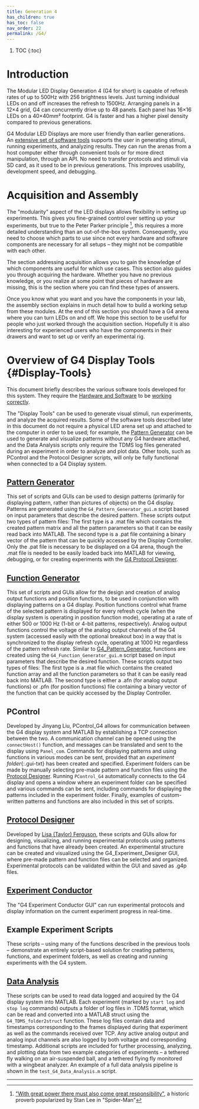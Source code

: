 ```yaml
---
title: Generation 4
has_children: true
has_toc: false
nav_order: 22
permalink: /G4/
---
```


1. TOC
{:toc}

# Introduction

The Modular LED Display Generation 4 (G4 for short) is capable of refresh rates of up to 500Hz with 256 brightness levels. Just turning individual LEDs on and off increases the refresh to 1500Hz. Arranging panels in a 12×4 grid, G4 can concurrently drive up to 48 panels. Each panel has 16×16 LEDs on a 40×40mm² footprint. G4 is faster and has a higher pixel density compared to previous generations.

G4 Modular LED Displays are more user friendly than earlier generations. An [extensive set of software tools](#Display-Tools) supports the user in generating stimuli, running experiments, and analyzing results. They can run the arenas from a host computer either through convenient tools or for more direct manipulation, through an API. No need to transfer protocols and stimuli via SD card, as it used to be in previous generations. This improves usability, development speed, and debugging.

# Acquisition and Assembly

The "modularity" aspect of the LED displays allows flexibility in setting up experiments. This gives you fine-grained control over setting up your experiments, but true to the Peter Parker principle [^1], this requires a more detailed understanding than an out-of-the-box system. Consequently, you need to choose which parts to use since not every hardware and software components are necessary for all setups – they might not be compatible with each other.

The section addressing acquisition allows you to gain the knowledge of which components are useful for which use cases. This section also guides you through acquiring the hardware. Whether you have no previous knowledge, or you realize at some point that pieces of hardware are missing, this is the section where you can find these types of answers.

Once you know what you want and you have the components in your lab, the assembly section explains in much detail how to build a working setup from these modules. At the end of this section you should have a G4 arena where you can turn LEDs on and off. We hope this section to be useful for people who just worked through the acquisition section. Hopefully it is also interesting for experienced users who have the components in their drawers and want to set up or verify an experimental rig.

# Overview of G4 Display Tools {#Display-Tools}

This document briefly describes the various software tools developed for this system. They require the [Hardware and Software](g4_assembly.md) to be [working correctly](g4_troubleshooting.md).

The "Display Tools" can be used to generate visual stimuli, run experiments, and analyze the acquired results. Some of the software tools described later in this document do not require a physical LED arena set up and attached to the computer in order to be used; for example, the [Pattern Generator](#pattern-generator) can be used to generate and visualize patterns without any G4 hardware attached, and the Data Analysis scripts only require the TDMS log files generated during an experiment in order to analyze and plot data. Other tools, such as PControl and the Protocol Designer scripts, will only be fully functional when connected to a G4 Display system.

## [Pattern Generator]({{site.baseurl}}/Generation%204/Display_Tools/docs/pattern-generator.html)

This set of scripts and GUIs can be used to design patterns (primarily for displaying pattern, rather than pictures of objects) on the G4 display. Patterns are generated using the `G4_Pattern_Generator_gui.m` script based on input parameters that describe the desired pattern. These scripts output two types of pattern files: The first type is a .mat file which contains the created pattern matrix and all the pattern parameters so that it can be easily read back into MATLAB. The second type is a .pat file containing a binary vector of the pattern that can be quickly accessed by the Display Controller. Only the .pat file is necessary to be displayed on a G4 arena, though the .mat file is needed to be easily loaded back into MATLAB for viewing, debugging, or for creating experiments with the [G4 Protocol Designer](#protocol-designer).

## [Function Generator]({{site.baseurl}}/Generation%204/Display_Tools/docs/function-generator.html)

This set of scripts and GUIs allow for the design and creation of analog output functions and position functions, to be used in conjunction with displaying patterns on a G4 display. Position functions control what frame of the selected pattern is displayed for every refresh cycle (when the display system is operating in position function mode), operating at a rate of either 500 or 1000 Hz (1-bit or 4-bit patterns, respectively). Analog output functions control the voltage of the analog output channels of the G4 system (accessed easily with the optional breakout box) in a way that is synchronized to the display refresh cycle, operating at 1000 Hz regardless of the pattern refresh rate. Similar to [G4_Pattern_Generator](#pattern-generator), functions are created using the `G4_Function_Generator_gui.m` script based on input parameters that describe the desired function. These scripts output two types of files: The first type is a .mat file which contains the created function array and all the function parameters so that it can be easily read back into MATLAB. The second type is either a .afn (for analog output functions) or .pfn (for position functions) file containing a binary vector of the function that can be quickly accessed by the Display Controller.

## PControl

Developed by Jinyang Liu, PControl_G4 allows for communication between the G4 display system and MATLAB by establishing a TCP connection between the two. A communication channel can be opened using the `connectHost()` function, and messages can be translated and sent to the display using `Panel_com`. Commands for displaying patterns and using functions in various modes can be sent, provided that an *experiment folder*{:.gui-txt} has been created and specified. Experiment folders can be made by manually selecting pre-made pattern and function files using the [Protocol Designer](#protocol-designer). Running `PControl_G4` automatically connects to the G4 display and opens a window where an experiment folder can be specified and various commands can be sent, including commands for displaying the patterns included in the experiment folder. Finally, examples of custom-written patterns and functions are also included in this set of scripts.

## [Protocol Designer]({{site.baseurl}}/Generation%204/Display_Tools/docs/protocol-designer.html)

Developed by [Lisa (Taylor) Ferguson](mailto:taylorl@janelia.hhmi.org), these scripts and GUIs allow for designing, visualizing, and running experimental protocols using patterns and functions that have already been created. An experimental structure can be created and visualized using the G4_Experiment_Designer GUI, where pre-made pattern and function files can be selected and organized. Experimental protocols can be validated within the GUI and saved as .g4p files.

## [Experiment Conductor]({{site.baseurl}}/Generation%204/Display_Tools/docs/experiment-conductor.html)

The "G4 Experiment Conductor GUI" can run experimental protocols and display information on the current experiment progress in real-time.

## Example Experiment Scripts

These scripts – using many of the functions described in the previous tools – demonstrate an entirely script-based solution for creating patterns, functions, and experiment folders, as well as creating and running experiments with the G4 system.

## [Data Analysis]({{site.baseurl}}/Generation%204/Display_Tools/docs/data-handling.html)

These scripts can be used to read data logged and acquired by the G4 display system into MATLAB. Each experiment (marked by `start log` and `stop log` commands) outputs a folder of log files in .TDMS format, which can be read and converted into a MATLAB struct using the `G4_TDMS_folder2struct` function. These log files contain data and timestamps corresponding to the frames displayed during that experiment as well as the commands received over TCP. Any active analog output and analog input channels are also logged by both voltage and corresponding timestamp. Additional scripts are included for further processing, analyzing, and plotting data from two example categories of experiments – a tethered fly walking on an air-suspended ball, and a tethered flying fly monitored with a wingbeat analyzer. An example of a full data analysis pipeline is shown in the `test_G4_Data_Analysis.m` script.

---

[^1]: ["With great power there must also come great responsibility"](https://en.wikipedia.org/wiki/With_great_power_comes_great_responsibility), a historic proverb popularized by Stan Lee in "Spider-Man"
